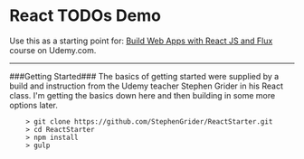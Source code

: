 React TODOs Demo
====

Use this as a starting point for: [Build Web Apps with React JS and Flux](https://www.udemy.com/learn-and-understand-reactjs/) course on Udemy.com.

---

###Getting Started###
The basics of getting started were supplied by a build and instruction from the Udemy teacher Stephen Grider in his React class. I'm getting the basics down here and then building in some more options later.

```
	> git clone https://github.com/StephenGrider/ReactStarter.git
	> cd ReactStarter
	> npm install
	> gulp
```
